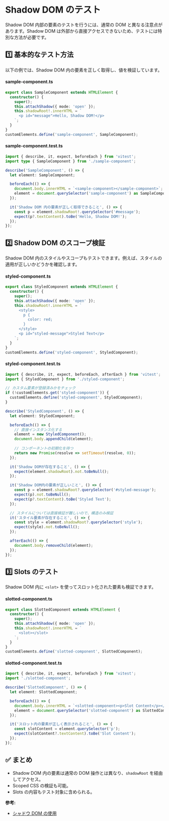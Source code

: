 # Shadow DOM のテスト

Shadow DOM 内部の要素のテストを行うには、通常の DOM と異なる注意点があります。Shadow DOM は外部から直接アクセスできないため、テストには特別な方法が必要です。

## 1️⃣ 基本的なテスト方法

以下の例では、Shadow DOM 内の要素を正しく取得し、値を検証しています。

#### sample-component.ts
```typescript
export class SampleComponent extends HTMLElement {
  constructor() {
    super();
    this.attachShadow({ mode: 'open' });
    this.shadowRoot!.innerHTML = `
      <p id="message">Hello, Shadow DOM!</p>
    `;
  }
}
customElements.define('sample-component', SampleComponent);
```

#### sample-component.test.ts
```typescript
import { describe, it, expect, beforeEach } from 'vitest';
import type { SampleComponent } from './sample-component';

describe('SampleComponent', () => {
  let element: SampleComponent;

  beforeEach(() => {
    document.body.innerHTML = `<sample-component></sample-component>`;
    element = document.querySelector('sample-component') as SampleComponent;
  });

  it('Shadow DOM 内の要素が正しく取得できること', () => {
    const p = element.shadowRoot!.querySelector('#message');
    expect(p?.textContent).toBe('Hello, Shadow DOM!');
  });
});
```

## 2️⃣ Shadow DOM のスコープ検証
Shadow DOM 内のスタイルやスコープもテストできます。例えば、スタイルの適用が正しいかどうかを確認します。

#### styled-component.ts
```typescript
export class StyledComponent extends HTMLElement {
  constructor() {
    super();
    this.attachShadow({ mode: 'open' });
    this.shadowRoot!.innerHTML = `
      <style>
        p {
          color: red;
        }
      </style>
      <p id="styled-message">Styled Text</p>
    `;
  }
}
customElements.define('styled-component', StyledComponent);
```

#### styled-component.test.ts
```typescript
import { describe, it, expect, beforeEach, afterEach } from 'vitest';
import { StyledComponent } from './styled-component';

// カスタム要素が登録済みかをチェック
if (!customElements.get('styled-component')) {
  customElements.define('styled-component', StyledComponent);
}

describe('StyledComponent', () => {
  let element: StyledComponent;

  beforeEach(() => {
    // 直接インスタンス化する
    element = new StyledComponent();
    document.body.appendChild(element);
    
    // コンポーネントの初期化を待つ
    return new Promise(resolve => setTimeout(resolve, 0));
  });

  it('Shadow DOMが存在すること', () => {
    expect(element.shadowRoot).not.toBeNull();
  });

  it('Shadow DOM内の要素が正しいこと', () => {
    const p = element.shadowRoot?.querySelector('#styled-message');
    expect(p).not.toBeNull();
    expect(p?.textContent).toBe('Styled Text');
  });

  // スタイルについては直接検証が難しいので、構造のみ検証
  it('スタイル要素が存在すること', () => {
    const style = element.shadowRoot?.querySelector('style');
    expect(style).not.toBeNull();
  });

  afterEach(() => {
    document.body.removeChild(element);
  });
});
```

## 3️⃣ Slots のテスト
Shadow DOM 内に `<slot>` を使ってスロット化された要素も検証できます。

#### slotted-component.ts
```typescript
export class SlottedComponent extends HTMLElement {
  constructor() {
    super();
    this.attachShadow({ mode: 'open' });
    this.shadowRoot!.innerHTML = `
      <slot></slot>
    `;
  }
}
customElements.define('slotted-component', SlottedComponent);
```

#### slotted-component.test.ts
```typescript
import { describe, it, expect, beforeEach } from 'vitest';
import './slotted-component';

describe('SlottedComponent', () => {
  let element: SlottedComponent;

  beforeEach(() => {
    document.body.innerHTML = `<slotted-component><p>Slot Content</p></slotted-component>`;
    element = document.querySelector('slotted-component') as SlottedComponent;
  });

  it('スロット内の要素が正しく表示されること', () => {
    const slotContent = element.querySelector('p');
    expect(slotContent?.textContent).toBe('Slot Content');
  });
});
```

## ✅ まとめ
- Shadow DOM 内の要素は通常の DOM 操作とは異なり、`shadowRoot` を経由してアクセス。
- Scoped CSS の検証も可能。
- Slots の内容もテスト対象に含められる。

**参考:**  
- [シャドウ DOM の使用](https://developer.mozilla.org/ja/docs/Web/API/Web_components/Using_shadow_DOM)